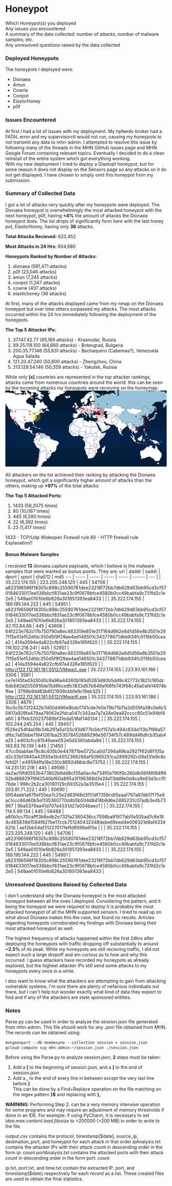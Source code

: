 # Honeypot
Which Honeypot(s) you deployed  
Any issues you encountered  
A summary of the data collected: number of attacks, number of malware samples, etc.  
Any unresolved questions raised by the data collected  

### Deployed Honeypots
The honeypots I deployed were:
  * Dionaea
  * Amun
  * Cowrie
  * Conpot
  * ElasticHoney
  * p0f
  
### Issues Encountered
At first I had a lot of issues with my deployment. My hpfeeds-broker had a FATAL error and my supervisorctl would not run, causing my honeypots to not transmit any data to mhn-admin. I attempted to resolve this issue by following many of the threads in the MHN GitHub issues page and MHN Google Forum containing relevant topics. Eventually I decided to do a clean reinstall of the entire system which got everything working.  
With my new deployment I tried to deploy a Glastopf honeypot, but for some reason it does not display on the Sensors page so any attacks on it do not get displayed. I have chosen to simply omit this honeypot from my submission.
  
### Summary of Collected Data
I got a lot of attacks very quickly after my honeypots were deployed. The Dionaea honeypot is overwhelmingly the most attacked honeypot with the next honeypot, p0f, having **<4%** the amount of attacks the Dionaea honeypot does. The list drops of significantly form here with the last honey pot, ElasticHoney, having only **36** attacks.

**Total Attacks Recieved:** 623,452

**Most Attacks in 24 Hrs:** 604,680
  
**Honeypots Ranked by Number of Attacks:**
  1. dionaea (591,471 attacks)
  2. p0f (23,046 attacks)
  3. amun (7,245 attacks)
  4. conpot (1,247 attacks)
  5. cowrie (407 attacks)
  6. elastichoney (36 attacks)
    
At first, many of the attacks displayed came from my nmap on the Dionaea honeypot but over time others surpassed my attacks. The most attacks occurred within the 24 hrs immediately following the deployment of the honeypots.
  
**The Top 5 Attacker IPs:**
  1.  37.147.42.77 (65,169 attacks) - Krasnodar, Russia
  2.  89.25.118.100 (64,660 attacks) - Botevgrad, Bulgaria
  3.  200.35.77.146 (55,631 attacks) - Bachaquero (Cabemas?), Venezuela Agua Salada
  4.  121.20.47.240 (50,600 attacks) - Zhengzhou, China
  5.  213.129.54.146 (50,359 attacks) - Yakutsk, Russia
  
While only **[x]** countries are represented in the top attacker rankings, attacks came from numerous countries around the world. this can be seen by the incoming attacks my honeypots were receiving on the honeymap.  
![](HoneyMap.PNG)  

All attackers on the list achieved their ranking by attacking the Dionaea honeypot, which got a significantly higher amount of attacks than the others, making up **>97%** of the total attacks.  
  
**The Top 5 Attacked Ports:**
  1. 1433 (58,2075 times)
  2. 80 (10,067 times)
  3. 445 (6,580 times)
  4. 22 (6,392 times)
  5. 23 (1,417 times)
  
  1433 - TCP/Udp Wideopen Firewall rule
  80 - HTTP firewall rule
  Explanation!!
  
#### Bonus Malware Samples
I received **13** dionaea.capture payloads, which I believe is the malware samples that were wanted as bonus points.
They are:
  url | daddr | saddr | dport | sport | sha512 | md5
  --- | ----- | ----- | ----- | ----- | ------ | ---
  | | 35.222.174.155 |	223.205.248.120 |	445 |	54706	| a823196596f18305c898c25590761dee23218f72bb7db629d63bb95cd3cf570184633017ee536bbcf831ae23c9f0678bfce4580b0cc49babfa9c731fd2c1e2e5 | 549ae01010e6b826a301851393ea8433 |
  | | 35.222.174.155 |	189.195.144.222 |	445 |	54951 | a823196596f18305c898c25590761dee23218f72bb7db629d63bb95cd3cf570184633017ee536bbcf831ae23c9f0678bfce4580b0cc49babfa9c731fd2c1e2e5 | 549ae01010e6b826a301851393ea8433 |
  | | 35.222.174.155 |	42.113.84.88 |	445 |	43606 |	64f223e762c17b750790a8ec483319e851e317164d662e8d1d56e8b3551e297f15e51ef52dfdc350d5f9f29ae4ad146501c343778671dbb934fc0116b50ceaa2 |	414a3594e4a822cfb97a4326e185f620 |
  | | 35.222.174.155 |	116.102.218.241 |	445 |	52951 |	64f223e762c17b750790a8ec483319e851e317164d662e8d1d56e8b3551e297f15e51ef52dfdc350d5f9f29ae4ad146501c343778671dbb934fc0116b50ceaa2 |	414a3594e4a822cfb97a4326e185f620 |
  | http://122.112.161.181:5512/VMwarL.exe |	35.222.174.155 |	223.93.161.186 |	3306 |	3581 |	ce7e145fad3d30d0c9a96a44260b195d5263d90b5dd9c42772c1821c165dc6db583d2550919de15d86cedfc1833d57b649af68fb743f68c45a0afe14974bffae |	3799b9dd83b6f21909cbbfe9c19eb325 |
  | http://122.112.161.181:5512/VMwarK.exe |	35.222.174.155 |	223.93.161.186 |	3306 |	4679 |	1bc0c5b72f2422b7d00d466e8bdcf741cde7e0e79b71b11a2d559fa38c0e6c50817a928fa479aa79062e2fdca047c342aa7a7a24e0ea82cccc80c51e94bf4a60 |	87feb320237589bf31eda518af146134 |
  | | 35.222.174.155 |	103.244.245.254 |	445 |	39457 |	f529e254fda09b34b261a5a133c93d877b0dcf157a1c494c634e113b7f96a57dfbc7a65bbe11941261ba253578452689296e56734f57c489dd46dfcb35ab4a25 |	ed03cfcc81546aee052e5d3360abda8d |
  | | 35.222.174.155 |	183.83.76.139 |	445 |	21450 |	47cc0dabfae78c8c405b3e447871be5725ca0d7294a89ba2927f62d6f105ad2c33bf3940a43555e5b4552366288af50965251ca2899292c09a131e9c8cfefd2f |	e49594ffa18e330c8692d88dc8e73752 |
  | | 35.222.174.155 |	14.231.131.218 |	445 |	49586 |	da2acf9fd0553b473802b6dd8cf35a0ac4e734f0a790f9c260db06f46f84ff452bd888297f662540bf60a895a3f196368d3e24d13dd9e0d4ca9e83d3cc1076de |	996c2b2ca30180129c69352a3a3515e4 |
  | | 35.222.174.155 |	203.81.71.222 |	445 |	50690 |	5954aeb1a675ef55ea7c25e2d63f48d3f51df7359cdf5eaaf767a87db17f75e8ac1ccc66d60b5e1135360770d4b5b504d8418b6d6e2485231c07adb3e4b73967 |	9ba5379aa41d707a4331d27a004baec1 |
  | | 35.222.174.155 |	114.5.99.134 |	445 |	58488 |	a80b1cc70cafff3b8edb2e732fa2360436cc7556ba91977ab1fa505ad7c6e184c465839d1584f827be17ccb751240432348debe69eed4e006321d9af4334621b |	ae12bb54af31227017feffd9598a6f5e |
  | | 35.222.174.155 |	223.205.248.120 |	445 |	54706 |	a823196596f18305c898c25590761dee23218f72bb7db629d63bb95cd3cf570184633017ee536bbcf831ae23c9f0678bfce4580b0cc49babfa9c731fd2c1e2e5 |	549ae01010e6b826a301851393ea8433 |
  | | 35.222.174.155 |	189.195.144.222 |	445 |	54951 |	a823196596f18305c898c25590761dee23218f72bb7db629d63bb95cd3cf570184633017ee536bbcf831ae23c9f0678bfce4580b0cc49babfa9c731fd2c1e2e5 |	549ae01010e6b826a301851393ea8433 |
  
### Unresolved Questions Raised by Collected Data

I don't understand why the Dionaea honeypot is the most attacked honeypot between all the ones I deployed. Considering the pattern, and it being the honeypot we were required to deploy it is probably the most attacked honeypot of all the MHN supported sensors. I tried to read up on what about Dionaea makes this the case, but found no results. Articles regarding honeypots corroborated my findings with Dionaea being their most attacked honeypot as well.  

The highest frequency of attacks happened within the first 24hrs after deploying the honeypots with traffic dropping off substantially to around **~2.5%** of its peak. While my honeypots are still recieving traffic, I did not expect such a large dropoff and am curious as to how and why this occurred. I guess attackers have recorded my honeypots as already explored, but the highest attacker IPs still send some attacks to my honeypots every once in a while.  
  
I also want to know what the attackers are attempting to gain from attacking vulnerable systems. I'm sure there are plenty of nefarious individuals out there, but I can't help but wonder exactly what kind of data they expect to find and if any of the attackers are state sponsored entities.  
  
### Notes  
Parse.py can be used in order to analyze the session.json file generated from mhn-admin. This file should work for any .json file obtained from MHN. The records can be obtained using:  
```  
mongoexport --db mnemosyne --collection session > session.json  
gcloud compute scp mhn-admin:~/session.json ./session.json  
```  
Before using the Parse.py to analyze session.json, **2** steps must be taken:  
  1. Add a **\[** to the beginning of session.json, and a **\]** to the end of session.json  
  2. Add a **,** to the end of every line in between *except* the very last line before **\]**  
     This can be done by a Find+Replace operation on the file matching on the regex pattern **}$** and replacing with **},**  
     
**WARNING:** Performing Step 2. can be a very memory intensive operation for some programs and may require an adjustment of memory thresholds if done in an IDE. For example: if using PyCharm, it is necessary to set *idea.max.content.load.filesize* to >200000 (>200 MB) in order to write to the file.
     
output.csv contains the protocol, timestamp\[$date\], source_ip, destination_port, and honeypot for each attack in that order
ipAnalysis.txt contains the attacker IPs with their attack count in descending order in the form ip: count
portAnalysis.txt contains the attacked ports with their attack count in descending order in the form port: count  
  
ip.txt, port.txt, and time.txt contain the extracted IP, port, and timestamp\[$date\] respectively for each record as a list. These created files are used to obtain the final statistics.  

